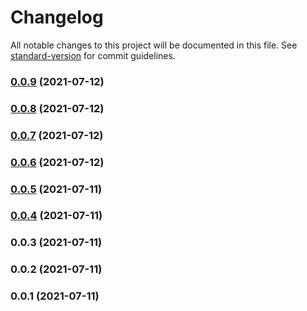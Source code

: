 # Changelog

All notable changes to this project will be documented in this file. See [standard-version](https://github.com/conventional-changelog/standard-version) for commit guidelines.

### [0.0.9](https://github.com/ECJ222/nuxt-paystack/compare/v0.0.8...v0.0.9) (2021-07-12)

### [0.0.8](https://github.com/ECJ222/nuxt-paystack/compare/v0.0.7...v0.0.8) (2021-07-12)

### [0.0.7](https://github.com/ECJ222/nuxt-paystack/compare/v0.0.6...v0.0.7) (2021-07-12)

### [0.0.6](https://github.com/ECJ222/nuxt-paystack/compare/v0.0.5...v0.0.6) (2021-07-12)

### [0.0.5](https://github.com/ECJ222/nuxt-paystack/compare/v0.0.4...v0.0.5) (2021-07-11)

### [0.0.4](https://github.com/ECJ222/nuxt-paystack/compare/v0.0.3...v0.0.4) (2021-07-11)

### 0.0.3 (2021-07-11)

### 0.0.2 (2021-07-11)

### 0.0.1 (2021-07-11)
